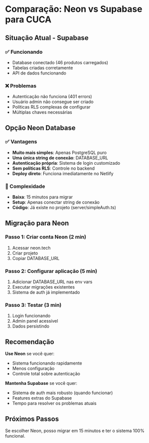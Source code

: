 # Comparação: Neon vs Supabase para CUCA

## Situação Atual - Supabase
### ✅ Funcionando
- Database conectado (46 produtos carregados)
- Tabelas criadas corretamente
- API de dados funcionando

### ❌ Problemas
- Autenticação não funciona (401 errors)
- Usuário admin não consegue ser criado
- Políticas RLS complexas de configurar
- Múltiplas chaves necessárias

## Opção Neon Database
### ✅ Vantagens
- **Muito mais simples**: Apenas PostgreSQL puro
- **Uma única string de conexão**: DATABASE_URL
- **Autenticação própria**: Sistema de login customizado
- **Sem políticas RLS**: Controle no backend
- **Deploy direto**: Funciona imediatamente no Netlify

### 🔧 Complexidade
- **Baixa**: 15 minutos para migrar
- **Setup**: Apenas conectar string de conexão
- **Código**: Já existe no projeto (server/simpleAuth.ts)

## Migração para Neon

### Passo 1: Criar conta Neon (2 min)
1. Acessar neon.tech
2. Criar projeto
3. Copiar DATABASE_URL

### Passo 2: Configurar aplicação (5 min)
1. Adicionar DATABASE_URL nas env vars
2. Executar migrações existentes
3. Sistema de auth já implementado

### Passo 3: Testar (3 min)
1. Login funcionando
2. Admin panel acessível
3. Dados persistindo

## Recomendação

**Use Neon** se você quer:
- Sistema funcionando rapidamente
- Menos configuração
- Controle total sobre autenticação

**Mantenha Supabase** se você quer:
- Sistema de auth mais robusto (quando funcionar)
- Features extras do Supabase
- Tempo para resolver os problemas atuais

## Próximos Passos

Se escolher Neon, posso migrar em 15 minutos e ter o sistema 100% funcional.